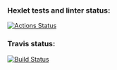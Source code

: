 ### Hexlet tests and linter status:
[![Actions Status](https://github.com/dmax1447/frontend-project-46/workflows/hexlet-check/badge.svg)](https://github.com/dmax1447/frontend-project-46/actions)

### Travis status:
[![Build Status](https://travis-ci.com/dmax1447/frontend-project-46.svg?branch=main)](https://travis-ci.com/dmax1447/frontend-project-46)
